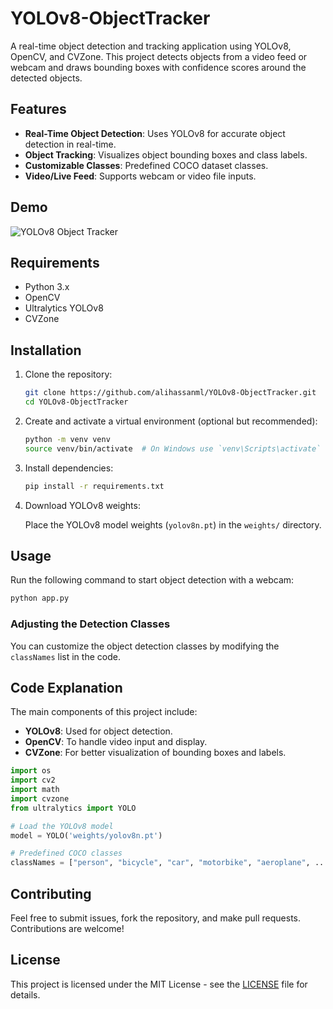 # YOLOv8-ObjectTracker

A real-time object detection and tracking application using YOLOv8, OpenCV, and CVZone. This project detects objects from a video feed or webcam and draws bounding boxes with confidence scores around the detected objects.

## Features

- **Real-Time Object Detection**: Uses YOLOv8 for accurate object detection in real-time.
- **Object Tracking**: Visualizes object bounding boxes and class labels.
- **Customizable Classes**: Predefined COCO dataset classes.
- **Video/Live Feed**: Supports webcam or video file inputs.
  
## Demo

![YOLOv8 Object Tracker](demo.gif)

## Requirements

- Python 3.x
- OpenCV
- Ultralytics YOLOv8
- CVZone

## Installation

1. Clone the repository:

   ```bash
   git clone https://github.com/alihassanml/YOLOv8-ObjectTracker.git
   cd YOLOv8-ObjectTracker
   ```

2. Create and activate a virtual environment (optional but recommended):

   ```bash
   python -m venv venv
   source venv/bin/activate  # On Windows use `venv\Scripts\activate`
   ```

3. Install dependencies:

   ```bash
   pip install -r requirements.txt
   ```

4. Download YOLOv8 weights:

   Place the YOLOv8 model weights (`yolov8n.pt`) in the `weights/` directory.

## Usage

Run the following command to start object detection with a webcam:

```bash
python app.py
```

### Adjusting the Detection Classes

You can customize the object detection classes by modifying the `classNames` list in the code.

## Code Explanation

The main components of this project include:

- **YOLOv8**: Used for object detection.
- **OpenCV**: To handle video input and display.
- **CVZone**: For better visualization of bounding boxes and labels.

```python
import os
import cv2
import math
import cvzone
from ultralytics import YOLO

# Load the YOLOv8 model
model = YOLO('weights/yolov8n.pt')

# Predefined COCO classes
classNames = ["person", "bicycle", "car", "motorbike", "aeroplane", ...]
```

## Contributing

Feel free to submit issues, fork the repository, and make pull requests. Contributions are welcome!

## License

This project is licensed under the MIT License - see the [LICENSE](LICENSE) file for details.

